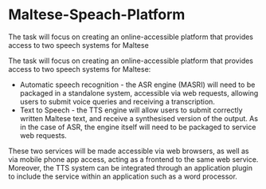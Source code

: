 # Maltese-Speach-Platform
The task will focus on creating an online-accessible platform that provides access to two speech systems for Maltese

The task will focus on creating an online-accessible platform that provides access to two speech systems for Maltese:

- Automatic speech recognition - the ASR engine (MASRI) will need to be packaged in a standalone system, accessible via web requests, allowing users to submit voice queries and
receiving a transcription.
- Text to Speech - the TTS engine will allow users to submit correctly written Maltese text, and receive a synthesised version of the output. As in the case of ASR, the engine itself will need to be packaged to service web requests.


These two services will be made accessible via web browsers, as well as via mobile phone app access, acting as a frontend to the same web service. Moreover, the TTS system can be
integrated through an application plugin to include the service within an application such as a word processor.
